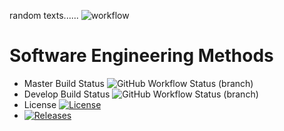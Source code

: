 random texts......
![workflow](https://github.com/Kaung-K-H/lab2/actions/workflows/main.yml/badge.svg)
# Software Engineering Methods
* Master Build Status ![GitHub Workflow Status (branch)](https://img.shields.io/github/actions/workflow/status/Kaung-K-H/lab2/main.yml?branch=develop)
* Develop Build Status ![GitHub Workflow Status (branch)](https://img.shields.io/github/actions/workflow/status/Kaung-K-H/lab2/main.yml?branch=develop)
* License [![License](https://img.shields.io/badge/License-Apache_2.0-blue.svg)](https://opensource.org/licenses/Apache-2.0)
* [![Releases](https://img.shields.io/github/release/Kaung-K-H/sem/all.svg?style=flat-square)](https://github.com/Kaung-K-H/lab2/releases)

